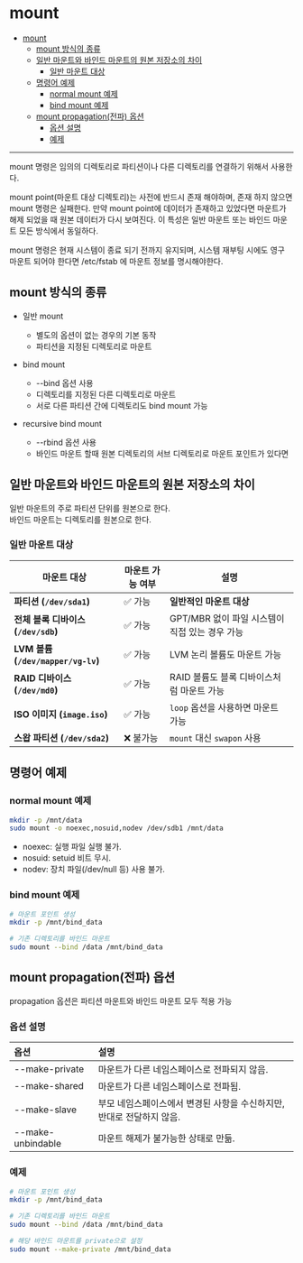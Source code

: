 
# mount
* [mount](#mount)
   * [mount 방식의 종류](#mount-방식의-종류)
   * [일반 마운트와 바인드 마운트의 원본 저장소의 차이](#일반-마운트와-바인드-마운트의-원본-저장소의-차이)
      * [일반 마운트 대상](#일반-마운트-대상)
   * [명령어 예제](#명령어-예제)
      * [normal mount 예제](#normal-mount-예제)
      * [bind mount 예제](#bind-mount-예제)
   * [mount propagation(전파) 옵션](#mount-propagation전파-옵션)
      * [옵션 설명](#옵션-설명)
      * [예제](#예제)
---
mount 명령은 임의의 디렉토리로 파티션이나 다른 디렉토리를 연결하기 위해서 사용한다.

mount point(마운트 대상 디렉토리)는 사전에 반드시 존재 해야하며, 존재 하지 않으면 mount 명령은 실패한다. 만약 mount point에 데이터가 존재하고 있었다면 마운트가 해제 되었을 때 원본 데이터가 다시 보여진다. 이 특성은 일반 마운트 또는 바인드 마운트 모든 방식에서 동일하다.

mount 명령은 현재 시스템이 종료 되기 전까지 유지되며, 시스템 재부팅 시에도 영구 마운트 되어야 한다면 /etc/fstab 에 마운트 정보를 명시해야한다.

## mount 방식의 종류
* 일반 mount
    * 별도의 옵션이 없는 경우의 기본 동작
    * 파티션을 지정된 디렉토리로 마운트

* bind mount
    * --bind 옵션 사용
    * 디렉토리를 지정된 다른 디렉토리로 마운트
    * 서로 다른 파티션 간에 디렉토리도 bind mount 가능

* recursive bind mount
    * --rbind 옵션 사용
    * 바인드 마운트 할때 원본 디렉토리의 서브 디렉토리로 마운트 포인트가 있다면  

## 일반 마운트와 바인드 마운트의 원본 저장소의 차이
일반 마운트의 주로 파티션 단위를 원본으로 한다.  
바인드 마운트는 디렉토리를 원본으로 한다.

### 일반 마운트 대상
| **마운트 대상** | **마운트 가능 여부** | **설명** |
|---|---|---|
| **파티션 (`/dev/sda1`)** | ✅ 가능 | **일반적인 마운트 대상** |
| **전체 블록 디바이스 (`/dev/sdb`)** | ✅ 가능 | GPT/MBR 없이 파일 시스템이 직접 있는 경우 가능 |
| **LVM 볼륨 (`/dev/mapper/vg-lv`)** | ✅ 가능 | LVM 논리 볼륨도 마운트 가능 |
| **RAID 디바이스 (`/dev/md0`)**     | ✅ 가능 | RAID 볼륨도 블록 디바이스처럼 마운트 가능 |
| **ISO 이미지 (`image.iso`)**       | ✅ 가능 | `loop` 옵션을 사용하면 마운트 가능 |
| **스왑 파티션 (`/dev/sda2`)**       | ❌ 불가능 | `mount` 대신 `swapon` 사용 |


## 명령어 예제
### normal mount 예제
```bash
mkdir -p /mnt/data
sudo mount -o noexec,nosuid,nodev /dev/sdb1 /mnt/data
```
* noexec: 실행 파일 실행 불가.
* nosuid: setuid 비트 무시.
* nodev: 장치 파일(/dev/null 등) 사용 불가.

### bind mount 예제
```bash
# 마운트 포인트 생성
mkdir -p /mnt/bind_data

# 기존 디렉토리를 바인드 마운트
sudo mount --bind /data /mnt/bind_data
```


## mount propagation(전파) 옵션
propagation 옵션은 파티션 마운트와 바인드 마운트 모두 적용 가능

### 옵션 설명
|옵션                | 설명|
|:---|:---|
|--make-private      | 마운트가 다른 네임스페이스로 전파되지 않음.|
|--make-shared       | 마운트가 다른 네임스페이스로 전파됨.|
|--make-slave        | 부모 네임스페이스에서 변경된 사항을 수신하지만, 반대로 전달하지 않음.|
|--make-unbindable   | 마운트 해제가 불가능한 상태로 만듦.|

### 예제
```bash
# 마운트 포인트 생성
mkdir -p /mnt/bind_data

# 기존 디렉토리를 바인드 마운트
sudo mount --bind /data /mnt/bind_data

# 해당 바인드 마운트를 private으로 설정
sudo mount --make-private /mnt/bind_data
```